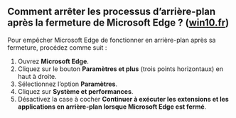 Comment arrêter les processus d’arrière-plan après la fermeture de Microsoft Edge ? ([win10.fr](https://www.win10.fr/empecher-microsoft-edge-fonctionner-arriere-plan-windows))
---
Pour empêcher Microsoft Edge de fonctionner en arrière-plan après sa fermeture, procédez comme suit :
1. Ouvrez **Microsoft Edge**.
2. Cliquez sur le bouton **Paramètres et plus** (trois points horizontaux) en haut à droite.
3. Sélectionnez l’option **Paramètres**.
4. Cliquez sur **Système et performances**.
5. Désactivez la case à cocher **Continuer à exécuter les extensions et les applications en arrière-plan lorsque Microsoft Edge est fermé**.
